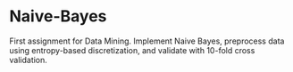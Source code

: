 # Naive-Bayes
First assignment for Data Mining.  Implement Naive Bayes, preprocess data using entropy-based discretization, and validate with 10-fold cross validation.
